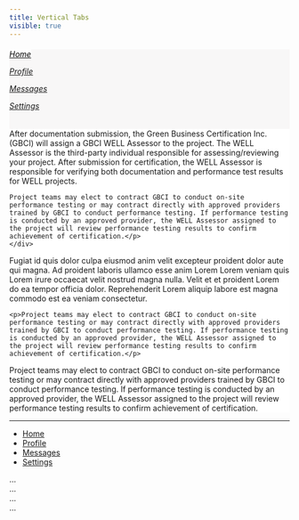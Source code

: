 ```yaml
---
title: Vertical Tabs
visible: true
---
```


<style>

#body .nav {
  position: relative;
  font-size: 12px;
}


    #body-inner a:hover {
    text-decoration: none;
    text-decoration-style: none;
  }


  .nav-pills .nav-link.active, .nav-pills .nav-item.show .nav-link {
    color: #000;
    cursor: default;
    background-color: #fff;
  }


</style>

<div class="row">
	<div class="col-12" style="background: #F8F7F7">


<div class="row mt-4 mb-4">
	<div class="col-3">
<div class="nav flex-column nav-pills w-100" id="v-pills-tab" role="tablist" aria-orientation="vertical" style="position: block;">
<h6>
  <a class="nav-link active mb-2 pt-3 pb-3 pr-4 pl-4" id="v-pills-home-tab" data-toggle="pill" href="#v-pills-home" role="tab" aria-controls="v-pills-home" aria-selected="true">Home</a>

  <a class="nav-link mb-2 pt-3 pb-3 pr-4 pl-4" id="v-pills-profile-tab" data-toggle="pill" href="#v-pills-profile" role="tab" aria-controls="v-pills-profile" aria-selected="false">Profile</a>

  <a class="nav-link mb-2 pt-3 pb-3 pr-4 pl-4" id="v-pills-messages-tab" data-toggle="pill" href="#v-pills-messages" role="tab" aria-controls="v-pills-messages" aria-selected="false">Messages</a>

  <a class="nav-link mb-2 pt-3 pb-3 pr-4 pl-4" id="v-pills-settings-tab" data-toggle="pill" href="#v-pills-settings" role="tab" aria-controls="v-pills-settings" aria-selected="false">Settings</a>
 </h6>
</div>
</div>


<div class="col-9">
<div class="tab-content p-4" id="v-pills-tabContent" style="background: #fff">
  <div class="tab-pane fade show active" id="v-pills-home" role="tabpanel" aria-labelledby="v-pills-home-tab">
  	<p>After documentation submission, the Green Business Certification Inc. (GBCI) will assign a GBCI WELL Assessor to the project. The WELL Assessor is the third-party individual responsible for assessing/reviewing your project. After submission for certification, the WELL Assessor is responsible for verifying both documentation and performance test results for WELL projects. 

	Project teams may elect to contract GBCI to conduct on-site performance testing or may contract directly with approved providers trained by GBCI to conduct performance testing. If performance testing is conducted by an approved provider, the WELL Assessor assigned to the project will review performance testing results to confirm achievement of certification.</p>
	</div>

  <div class="tab-pane fade" id="v-pills-profile" role="tabpanel" aria-labelledby="v-pills-profile-tab">Fugiat id quis dolor culpa eiusmod anim velit excepteur proident dolor aute qui magna. Ad proident laboris ullamco esse anim Lorem Lorem veniam quis Lorem irure occaecat velit nostrud magna nulla. Velit et et proident Lorem do ea tempor officia dolor. Reprehenderit Lorem aliquip labore est magna commodo est ea veniam consectetur.</div>
  <div class="tab-pane fade" id="v-pills-messages" role="tabpanel" aria-labelledby="v-pills-messages-tab">

  	<p>Project teams may elect to contract GBCI to conduct on-site performance testing or may contract directly with approved providers trained by GBCI to conduct performance testing. If performance testing is conducted by an approved provider, the WELL Assessor assigned to the project will review performance testing results to confirm achievement of certification.</p>

  </div>
  <div class="tab-pane fade" id="v-pills-settings" role="tabpanel" aria-labelledby="v-pills-settings-tab">
  	<p>Project teams may elect to contract GBCI to conduct on-site performance testing or may contract directly with approved providers trained by GBCI to conduct performance testing. If performance testing is conducted by an approved provider, the WELL Assessor assigned to the project will review performance testing results to confirm achievement of certification.</p>
  	


  </div>
</div>


</div>
</div>

</div>
</div>


<hr />

<ul class="nav nav-tabs" id="myTab" role="tablist" aria-orientation="vertical">
  <li class="nav-item">
    <a class="nav-link active" id="home-tab" data-toggle="tab" href="#home" role="tab" aria-controls="home" aria-selected="true">Home</a>
  </li>
  <li class="nav-item">
    <a class="nav-link" id="profile-tab" data-toggle="tab" href="#profile" role="tab" aria-controls="profile" aria-selected="false">Profile</a>
  </li>
  <li class="nav-item">
    <a class="nav-link" id="messages-tab" data-toggle="tab" href="#messages" role="tab" aria-controls="messages" aria-selected="false">Messages</a>
  </li>
  <li class="nav-item">
    <a class="nav-link" id="settings-tab" data-toggle="tab" href="#settings" role="tab" aria-controls="settings" aria-selected="false">Settings</a>
  </li>
</ul>

<!-- Tab panes -->
<div class="tab-content">
  <div class="tab-pane active" id="home" role="tabpanel" aria-labelledby="home-tab">...</div>
  <div class="tab-pane" id="profile" role="tabpanel" aria-labelledby="profile-tab">...</div>
  <div class="tab-pane" id="messages" role="tabpanel" aria-labelledby="messages-tab">...</div>
  <div class="tab-pane" id="settings" role="tabpanel" aria-labelledby="settings-tab">...</div>
</div>